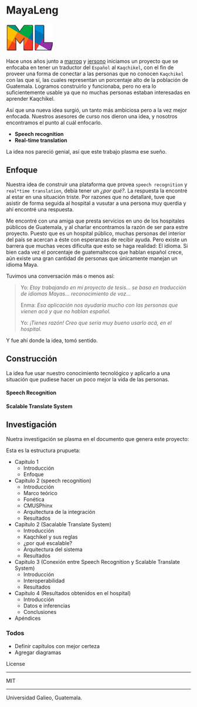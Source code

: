MayaLeng
========
![alt test](https://raw.githubusercontent.com/marroq/mayalengdoc/master/ml.png "lgogo")

Hace unos años junto a [marroq](https://github.com/marroq) y [jersono](https://github.com/jersono) iniciamos un proyecto que se enfocaba en tener un traductor del `Español` al `Kaqchikel`, con el fin de proveer una forma de conectar a las personas que no conocen ``Kaqchikel`` con las que sí, las cuales representan un porcentaje alto de la población de Guatemala. Logramos construirlo y funcionaba, pero no era lo suficientemente usable ya que no muchas personas estaban interesadas en aprender Kaqchikel. 

Así que una nueva idea surgió, un tanto más ambiciosa pero a la vez mejor enfocada. Nuestros asesores de curso nos dieron una idea, y nosotros encontramos el punto al cuál enfocarlo.
  * **Speech recognition**
  * **Real-time translation**

La idea nos pareció genial, así que este trabajo plasma ese sueño.

## Enfoque

Nuestra idea de construir una plataforma que provea `speech recognition` y `real*time translation`, debía tener un _¿por qué?_. La respuesta la encontré al estar en una situación triste. Por razones que no detallaré, tuve que asistir de forma seguida al hospital a vusutar a una persona muy querdia y ahí encontré una respuesta. 

Me encontré con una amiga que presta servicios en uno de los hospitales públicos de Guatemala, y al charlar encontramos la razón de ser para estre proyecto. Puesto que es un hospital público, muchas personas del interior del país se acercan a éste con esperanzas de recibir ayuda. Pero existe un barrera que muchas veces dificulta que esto se haga realidad: El idioma. Si bien cada vez el porcentaje de guatemaltecos que hablan español crece, aún existe una gran cantidad de personas que únicamente manejan un idioma Maya. 

Tuvimos una conversación más o menos así:
> Yo: _Etoy trabajando en mi proyecto de tesis... se basa en traducción de idiomas Mayas... reconocimiento de voz..._
> 
> Enma: _Esa aplicación nos ayudaría mucho con las personas que vienen acá  y que no hablan español._
>
> Yo: _¡Tienes razón! Creo que sería muy bueno usarlo acá, en el hospital._

Y fue ahí donde la idea, tomó sentido.

## Construcción 

La idea fue usar nuestro conocimiento tecnológico y aplicarlo a una situación que pudiese hacer un poco mejor la vida de las personas.


#### Speech Recognition

#### Scalable Translate System


## Investigación

Nuetra investigación se plasma en el documento que genera este proyecto:

Esta es la estructura prupueta:

* Capitulo 1
  * Introducción
  * Enfoque
* Capitulo 2 (speech recognition)
  * Introducción
  * Marco teórico
  * Fonética
  * CMUSPhinx
  * Arquitectura de la integración
  * Resultados
* Capitulo 2 (Sacalable Translate System)
  * Introducción
  * Kaqchikel y sus reglas
  * ¿por qué escalable?
  * Arquitectura del sistema
  * Resultados
* Capitulo 3 (Conexión entre Speech Recognition y Scalable Translate System)
  * Introducción 
  * Interoperabilidad
  * Resultados
* Capitulo 4  (Resultados obtenidos en el hospital)
  * Introducción
  * Datos e inferencias
  * Conclusiones
* Apéndices
### Todos

 * Definir capítulos con mejor certeza
 * Agregar diagramas

License
****

MIT

*****
Universidad Galieo, Guatemala.